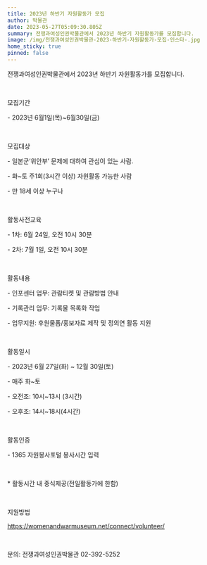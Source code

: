```yaml
---
title: 2023년 하반기 자원활동가 모집
author: 박물관
date: 2023-05-27T05:09:30.805Z
summary: 전쟁과여성인권박물관에서 2023년 하반기 자원활동가를 모집합니다.
image: /img/전쟁과여성인권박물관-2023-하반기-자원활동가-모집-인스타-.jpg
home_sticky: true
pinned: false
---
```

전쟁과여성인권박물관에서 2023년 하반기 자원활동가를 모집합니다.

 ﻿

모집기간

\- 2023년 6월1일(목)~6월30일(금)

 ﻿

모집대상

\- 일본군‘위안부’ 문제에 대하여 관심이 있는 사람.

\- 화~토 주1회(3시간 이상) 자원활동 가능한 사람

\- 만 18세 이상 누구나

 ﻿

활동사전교육

\- 1차: 6월 24일, 오전 10시 30분 

\- 2차: 7월 1일, 오전 10시 30분

 ﻿

활동내용

\- 인포센터 업무: 관람티켓 및 관람방법 안내 

\- 기록관리 업무: 기록물 목록화 작업

\- 업무지원: 후원물품/홍보자료 제작 및 정의연 활동 지원

 ﻿

활동일시

\- 2023년 6월 27일(화) ~ 12월 30일(토)

\- 매주 화~토

\- 오전조: 10시~13시 (3시간)

\- 오후조: 14시~18시(4시간)

 ﻿

활동인증

\- 1365 자원봉사포털 봉사시간 입력

 ﻿

\* 활동시간 내 중식제공(전일활동가에 한함)

 ﻿

지원방법

<https://womenandwarmuseum.net/connect/volunteer/>

 ﻿

문의: 전쟁과여성인권박물관 02-392-5252